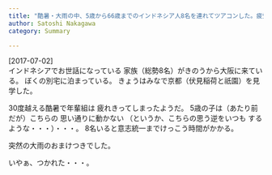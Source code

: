 ```yaml
---
title: "酷暑・大雨の中、5歳から66歳までのインドネシア人8名を連れてツアコンした。疲労困憊"
author: Satoshi Nakagawa
category: Summary

---
```


[2017-07-02]  
 インドネシアでお世話になっている
家族（総勢8名）がきのうから大阪に来ている。
ぼくの別宅に泊まっている。
きょうはみなで京都（伏見稲荷と祇園）を見学した。

 30度越える酷暑で年輩組は
疲れきってしまったようだ。
5歳の子は（あたり前だが）こちらの
思い通りに動かない
（というか、こちらの思う逆をいつも
するような・・・）・・・。
8名いると意志統一までけっこう時間がかかる。

 突然の大雨のおまけつきでした。

 いやぁ、つかれた・・・。

